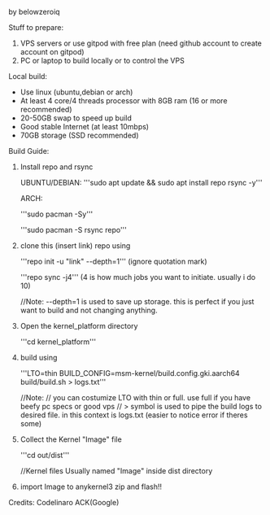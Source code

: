 by belowzeroiq

Stuff to prepare:
1. VPS servers or use gitpod with free plan (need github account to create account on gitpod)
2. PC or laptop to build locally or to control the VPS


Local build:
- Use linux (ubuntu,debian or arch)
- At least 4 core/4 threads processor with 8GB ram (16 or more recommended)
- 20-50GB swap to speed up build
- Good stable Internet (at least 10mbps)
- 70GB storage (SSD recommended)


Build Guide:
1. Install repo and rsync 

    UBUNTU/DEBIAN:
    '''sudo apt update && sudo apt install repo rsync -y'''

    ARCH:

    '''sudo pacman -Sy'''

    '''sudo pacman -S rsync repo'''

2. clone this (insert link) repo using

    '''repo init -u "link" --depth=1''' (ignore quotation mark)

    '''repo sync -j4''' (4 is how much jobs you want to initiate. usually i do 10)

    //Note: --depth=1 is used to save up storage. this is perfect if you just want to build and not changing anything.

4. Open the kernel_platform directory

    '''cd kernel_platform'''

5. build using

    '''LTO=thin BUILD_CONFIG=msm-kernel/build.config.gki.aarch64 build/build.sh > logs.txt'''

    //Note:
    // you can costumize LTO with thin or full. use full if you have beefy pc specs or good vps
    // > symbol is used to pipe the build logs to desired file. in this context is logs.txt (easier to notice error if theres some)

6. Collect the Kernel "Image" file

    '''cd out/dist'''

    //Kernel files Usually named "Image" inside dist directory

7. import Image to anykernel3 zip and flash!!


Credits:
Codelinaro
ACK(Google)
